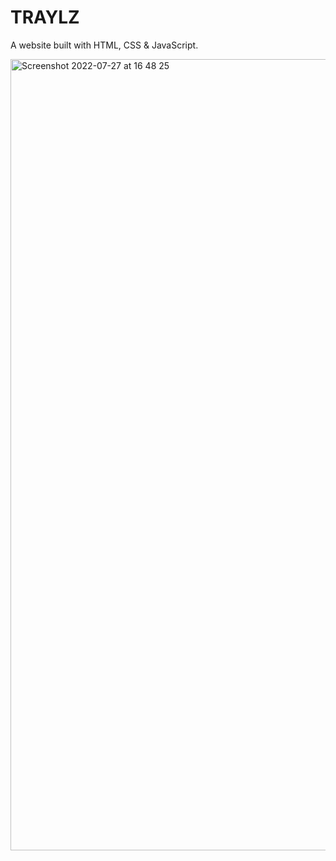 # TRAYLZ

A website built with HTML, CSS & JavaScript. 

<img width="1266" alt="Screenshot 2022-07-27 at 16 48 25" src="https://user-images.githubusercontent.com/63313596/181567401-b33e1f1d-7310-49b2-a677-c22c11812665.png">
